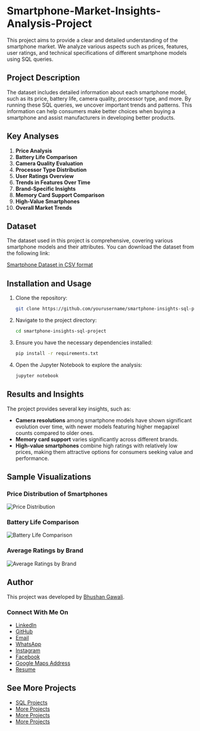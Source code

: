 # Smartphone-Market-Insights-Analysis-Project

This project aims to provide a clear and detailed understanding of the smartphone market. We analyze various aspects such as prices, features, user ratings, and technical specifications of different smartphone models using SQL queries.

## Project Description

The dataset includes detailed information about each smartphone model, such as its price, battery life, camera quality, processor type, and more. By running these SQL queries, we uncover important trends and patterns. This information can help consumers make better choices when buying a smartphone and assist manufacturers in developing better products.

## Key Analyses

1. **Price Analysis**
2. **Battery Life Comparison**
3. **Camera Quality Evaluation**
4. **Processor Type Distribution**
5. **User Ratings Overview**
6. **Trends in Features Over Time**
7. **Brand-Specific Insights**
8. **Memory Card Support Comparison**
9. **High-Value Smartphones**
10. **Overall Market Trends**

## Dataset

The dataset used in this project is comprehensive, covering various smartphone models and their attributes. You can download the dataset from the following link:

[Smartphone Dataset in CSV format](https://drive.google.com/file/d/1q3_qeg8h-SC9uRY2_fleg_9Q_0CCSCF1/view?usp=drive_link)

## Installation and Usage

1. Clone the repository:
    ```bash
    git clone https://github.com/yourusername/smartphone-insights-sql-project.git
    ```
2. Navigate to the project directory:
    ```bash
    cd smartphone-insights-sql-project
    ```
3. Ensure you have the necessary dependencies installed:
    ```bash
    pip install -r requirements.txt
    ```
4. Open the Jupyter Notebook to explore the analysis:
    ```bash
    jupyter notebook
    ```

## Results and Insights

The project provides several key insights, such as:

- **Camera resolutions** among smartphone models have shown significant evolution over time, with newer models featuring higher megapixel counts compared to older ones.
- **Memory card support** varies significantly across different brands.
- **High-value smartphones** combine high ratings with relatively low prices, making them attractive options for consumers seeking value and performance.

## Sample Visualizations

### Price Distribution of Smartphones

![Price Distribution](https://drive.google.com/file/d/1aBf_KR-8lgH6WrbQQZaa46EvF3qUOk73/view?usp=drive_link)

### Battery Life Comparison

![Battery Life Comparison](https://drive.google.com/uc?export=view&id=1ltp4OWWOoBE95KjbfANQtLkBr8lb_yhW)

### Average Ratings by Brand

![Average Ratings by Brand](https://drive.google.com/uc?export=view&id=1i3gKwY2fQX29F34UoKZx7dIsI4q_Jt5i)

## Author

This project was developed by [Bhushan Gawali](https://www.linkedin.com/in/bhushan-gawali-97b645233).

### Connect With Me On

- [LinkedIn](https://www.linkedin.com/in/bhushan-gawali-97b645233?utm_source=share&utm_campaign=share_via&utm_content=profile&utm_medium=android_app)
- [GitHub](https://github.com/Bhushan148)
- [Email](mailto:bhushangawali148@gmail.com)
- [WhatsApp](https://wa.me/qr/45BQWP6TQQ24M1)
- [Instagram](https://www.instagram.com/bhushangawali_148?igsh=ZXVkYXo4NnU3c2ps)
- [Facebook](https://www.facebook.com/bhushan.gawali.568)
- [Google Maps Address](https://maps.app.goo.gl/H61hpmTTuFwPQuFLA)
- [Resume](https://drive.google.com/file/d/1gz5Iv59fybyrm8UBF_mJeJ6h7yQUwnnT/view?usp=drive_link)

## See More Projects

- [SQL Projects](https://github.com/Bhushan148?tab=repositories)
- [More Projects]()
- [More Projects]()
- [More Projects]()
